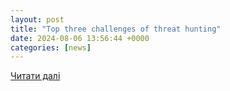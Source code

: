 ```yaml
---
layout: post
title: "Top three challenges of threat hunting"
date: 2024-08-06 13:56:44 +0000
categories: [news]
---
```


[Читати далі](https://blogs.opentext.com/top-three-challenges-of-threat-hunting/)
